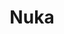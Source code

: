 ---
codehost: https://github.com/FormidableLabs/nuka-carousel
logohandle: formidable_nuka
sort: nuka
title: Nuka
website: https://formidable.com/open-source/nuka-carousel/
---